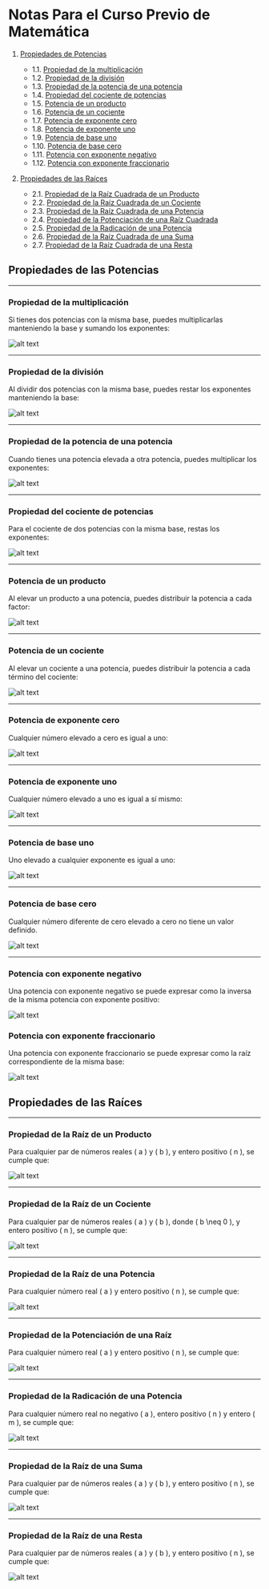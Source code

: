 # Notas Para el Curso Previo de Matemática

1. [Propiedades de Potencias](#propiedades-de-potencias)

    - 1.1. [Propiedad de la multiplicación](#propiedad-de-la-multiplicación)
    - 1.2. [Propiedad de la división](#propiedad-de-la-división)
    - 1.3. [Propiedad de la potencia de una potencia](#propiedad-de-la-potencia-de-una-potencia)
    - 1.4. [Propiedad del cociente de potencias](#propiedad-del-cociente-de-potencias)
    - 1.5. [Potencia de un producto](#potencia-de-un-producto)
    - 1.6. [Potencia de un cociente](#potencia-de-un-cociente)
    - 1.7. [Potencia de exponente cero](#potencia-de-exponente-cero)
    - 1.8. [Potencia de exponente uno](#potencia-de-exponente-uno)
    - 1.9. [Potencia de base uno](#potencia-de-base-uno)
    - 1.10. [Potencia de base cero](#potencia-de-base-cero)
    - 1.11. [Potencia con exponente negativo](#potencia-con-exponente-negativo)
    - 1.12. [Potencia con exponente fraccionario](#potencia-con-exponente-fraccionario)

2.  [Propiedades de las Raíces](#propiedades-de-las-raíces)
    - 2.1. [Propiedad de la Raíz Cuadrada de un Producto](#propiedad-de-la-raíz-cuadrada-de-un-producto)
    - 2.2. [Propiedad de la Raíz Cuadrada de un Cociente](#propiedad-de-la-raíz-cuadrada-de-un-cociente)
    - 2.3. [Propiedad de la Raíz Cuadrada de una Potencia](#propiedad-de-la-raíz-cuadrada-de-una-potencia)
    - 2.4. [Propiedad de la Potenciación de una Raíz Cuadrada](#propiedad-de-la-potenciación-de-una-raíz-cuadrada)
    - 2.5. [Propiedad de la Radicación de una Potencia](#propiedad-de-la-radicación-de-una-potencia)
    - 2.6. [Propiedad de la Raíz Cuadrada de una Suma](#propiedad-de-la-raíz-cuadrada-de-una-suma)
    - 2.7. [Propiedad de la Raíz Cuadrada de una Resta](#propiedad-de-la-raíz-cuadrada-de-una-resta)

## Propiedades de las Potencias
---
### Propiedad de la multiplicación
Si tienes dos potencias con la misma base, puedes multiplicarlas manteniendo la base y sumando los exponentes:

![alt text](img/image.png)

---

### Propiedad de la división
Al dividir dos potencias con la misma base, puedes restar los exponentes manteniendo la base:



![alt text](img/image-1.png)

---

### Propiedad de la potencia de una potencia
Cuando tienes una potencia elevada a otra potencia, puedes multiplicar los exponentes:



![alt text](img/image-2.png)

---

### Propiedad del cociente de potencias
Para el cociente de dos potencias con la misma base, restas los exponentes:



![alt text](img/image-3.png)

---

### Potencia de un producto
Al elevar un producto a una potencia, puedes distribuir la potencia a cada factor:



![alt text](img/image-4.png)

---

### Potencia de un cociente
Al elevar un cociente a una potencia, puedes distribuir la potencia a cada término del cociente:



![alt text](img/image-5.png)

---

### Potencia de exponente cero
Cualquier número elevado a cero es igual a uno:



![alt text](img/image-6.png)

---

### Potencia de exponente uno
Cualquier número elevado a uno es igual a sí mismo:



![alt text](img/image-7.png)

---

### Potencia de base uno
Uno elevado a cualquier exponente es igual a uno:



![alt text](img/image-8.png)

---

### Potencia de base cero
Cualquier número diferente de cero elevado a cero no tiene un valor definido.



![alt text](img/image-9.png)

---

### Potencia con exponente negativo
Una potencia con exponente negativo se puede expresar como la inversa de la misma potencia con exponente positivo:



![alt text](img/image-17.png)

### Potencia con exponente fraccionario
Una potencia con exponente fraccionario se puede expresar como la raíz correspondiente de la misma base:



![alt text](img/image-18.png)

## Propiedades de las Raíces

---

### Propiedad de la Raíz de un Producto

Para cualquier par de números reales \( a \) y \( b \), y entero positivo \( n \), se cumple que:


![alt text](img/image-16.png)

---

### Propiedad de la Raíz de un Cociente

Para cualquier par de números reales \( a \) y \( b \), donde \( b \neq 0 \), y entero positivo \( n \), se cumple que:



![alt text](img/image-15.png)

---

### Propiedad de la Raíz de una Potencia

Para cualquier número real \( a \) y entero positivo \( n \), se cumple que:



![alt text](img/image-14.png)

---

### Propiedad de la Potenciación de una Raíz

Para cualquier número real \( a \) y entero positivo \( n \), se cumple que:



![alt text](img/image-13.png)

---

### Propiedad de la Radicación de una Potencia

Para cualquier número real no negativo \( a \), entero positivo \( n \) y entero \( m \), se cumple que:



![alt text](img/image-12.png)

---

### Propiedad de la Raíz de una Suma

Para cualquier par de números reales \( a \) y \( b \), y entero positivo \( n \), se cumple que:



![alt text](img/image-11.png)

---

### Propiedad de la Raíz de una Resta

Para cualquier par de números reales \( a \) y \( b \), y entero positivo \( n \), se cumple que:

![alt text](img/image-10.png)

